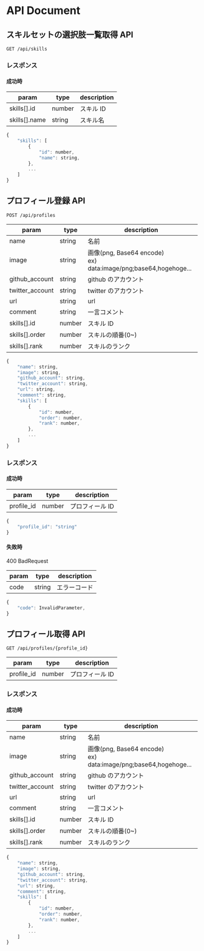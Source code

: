 # API Document

## スキルセットの選択肢一覧取得 API

```
GET /api/skills
```

### レスポンス

#### 成功時

| param         | type   | description |
| ------------- | ------ | ----------- |
| skills[].id   | number | スキル ID   |
| skills[].name | string | スキル名    |

```javascript
{
    "skills": [
        {
            "id": number,
            "name": string,
        },
        ...
    ]
}
```

## プロフィール登録 API

```
POST /api/profiles
```

| param           | type   | description                                                         |
| --------------- | ------ | ------------------------------------------------------------------- |
| name            | string | 名前                                                                |
| image           | string | 画像(png, Base64 encode) <br> ex) data:image/png;base64,hogehoge... |
| github_account  | string | github のアカウント                                                 |
| twitter_account | string | twitter のアカウント                                                |
| url             | string | url                                                                 |
| comment         | string | 一言コメント                                                        |
| skills[].id     | number | スキル ID                                                           |
| skills[].order  | number | スキルの順番(0~)                                                    |
| skills[].rank   | number | スキルのランク                                                      |

```javascript
{
    "name": string,
    "image": string,
    "github_account": string,
    "twitter_account": string,
    "url": string,
    "comment": string,
    "skills": [
        {
            "id": number,
            "order": number,
            "rank": number,
        },
        ...
    ]
}
```

### レスポンス

#### 成功時

| param      | type   | description     |
| ---------- | ------ | --------------- |
| profile_id | number | プロフィール ID |

```javascript
{
    "profile_id": "string"
}
```

#### 失敗時

400 BadRequest

| param | type   | description  |
| ----- | ------ | ------------ |
| code  | string | エラーコード |

```javascript
{
    "code": InvalidParameter,
}
```

## プロフィール取得 API

```
GET /api/profiles/{profile_id}
```

| param      | type   | description     |
| ---------- | ------ | --------------- |
| profile_id | number | プロフィール ID |

### レスポンス

#### 成功時

| param           | type   | description                                                         |
| --------------- | ------ | ------------------------------------------------------------------- |
| name            | string | 名前                                                                |
| image           | string | 画像(png, Base64 encode) <br> ex) data:image/png;base64,hogehoge... |
| github_account  | string | github のアカウント                                                 |
| twitter_account | string | twitter のアカウント                                                |
| url             | string | url                                                                 |
| comment         | string | 一言コメント                                                        |
| skills[].id     | number | スキル ID                                                           |
| skills[].order  | number | スキルの順番(0~)                                                    |
| skills[].rank   | number | スキルのランク                                                      |

```javascript
{
    "name": string,
    "image": string,
    "github_account": string,
    "twitter_account": string,
    "url": string,
    "comment": string,
    "skills": [
        {
            "id": number,
            "order": number,
            "rank": number,
        },
        ...
    ]
}
```
